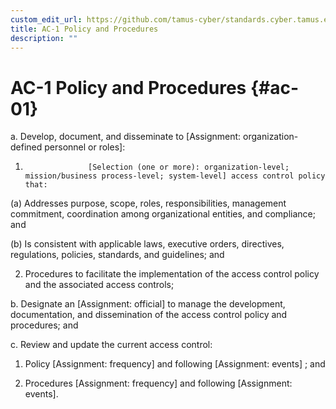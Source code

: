 ```yaml
---
custom_edit_url: https://github.com/tamus-cyber/standards.cyber.tamus.edu/tree/main/content/tamus.edu/TAMUS_profile.xml
title: AC-1 Policy and Procedures
description: ""
---
```


# AC-1 Policy and Procedures {#ac-01}

a. Develop, document, and disseminate to [Assignment: organization-defined personnel or roles]:

1. 
                     [Selection (one or more): organization-level; mission/business process-level; system-level] access control policy that:

(a) Addresses purpose, scope, roles, responsibilities, management commitment, coordination among organizational entities, and compliance; and

(b) Is consistent with applicable laws, executive orders, directives, regulations, policies, standards, and guidelines; and

2. Procedures to facilitate the implementation of the access control policy and the associated access controls;

b. Designate an [Assignment: official] to manage the development, documentation, and dissemination of the access control policy and procedures; and

c. Review and update the current access control:

1. Policy [Assignment: frequency] and following [Assignment: events] ; and

2. Procedures [Assignment: frequency] and following [Assignment: events].

